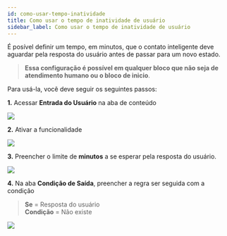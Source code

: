 ```yaml
---
id: como-usar-tempo-inatividade
title: Como usar o tempo de inatividade de usuário
sidebar_label: Como usar o tempo de inatividade de usuário
---
```


É posível definir um tempo, em minutos, que o contato inteligente deve aguardar pela resposta do usuário antes de passar para um novo estado.

>**Essa configuração é possível em qualquer bloco que não seja de atendimento humano ou o bloco de inicio**. 

Para usá-la, você deve seguir os seguintes passos:

**1.** Acessar **Entrada do Usuário** na aba de conteúdo

![](/img/builder/como-usar-tempo-de-espera-de-resposta-do-usuario-01.png)

**2.** Ativar a funcionalidade

![](/img/builder/como-usar-tempo-de-espera-de-resposta-do-usuario-02.png)

**3.** Preencher o limite de **minutos** a se esperar pela resposta do usuário.

![](/img/builder/como-usar-tempo-de-espera-de-resposta-do-usuario-03.png)

**4.** Na aba **Condição de Saída**, preencher a regra ser seguida com a condição 

> **Se** = Resposta do usuário   
> **Condição** = Não existe  

![](/img/builder/como-usar-tempo-de-espera-de-resposta-do-usuario-04.png)


<!-- Rating frame -->
<script type="text/javascript" src="/scripts/rating.js"></script>
